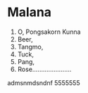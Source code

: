# Malana
1. O, Pongsakorn Kunna
2. Beer, 
3. Tangmo,
4. Tuck, 
5. Pang, 
6. Rose......................

admsnmdsndnf
5555555
